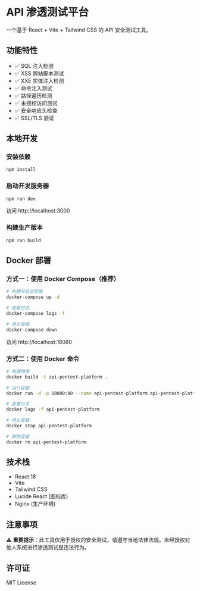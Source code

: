 # API 渗透测试平台

一个基于 React + Vite + Tailwind CSS 的 API 安全测试工具。

## 功能特性

- ✅ SQL 注入检测
- ✅ XSS 跨站脚本测试
- ✅ XXE 实体注入检测
- ✅ 命令注入测试
- ✅ 路径遍历检测
- ✅ 未授权访问测试
- ✅ 安全响应头检查
- ✅ SSL/TLS 验证

## 本地开发

### 安装依赖

```bash
npm install
```

### 启动开发服务器

```bash
npm run dev
```

访问 http://localhost:3000

### 构建生产版本

```bash
npm run build
```

## Docker 部署

### 方式一：使用 Docker Compose（推荐）

```bash
# 构建并启动容器
docker-compose up -d

# 查看日志
docker-compose logs -f

# 停止容器
docker-compose down
```

访问 http://localhost:18080

### 方式二：使用 Docker 命令

```bash
# 构建镜像
docker build -t api-pentest-platform .

# 运行容器
docker run -d -p 18080:80 --name api-pentest-platform api-pentest-platform

# 查看日志
docker logs -f api-pentest-platform

# 停止容器
docker stop api-pentest-platform

# 删除容器
docker rm api-pentest-platform
```

## 技术栈

- React 18
- Vite
- Tailwind CSS
- Lucide React (图标库)
- Nginx (生产环境)

## 注意事项

⚠️ **重要提示**：此工具仅用于授权的安全测试，请遵守当地法律法规。未经授权对他人系统进行渗透测试是违法行为。

## 许可证

MIT License
